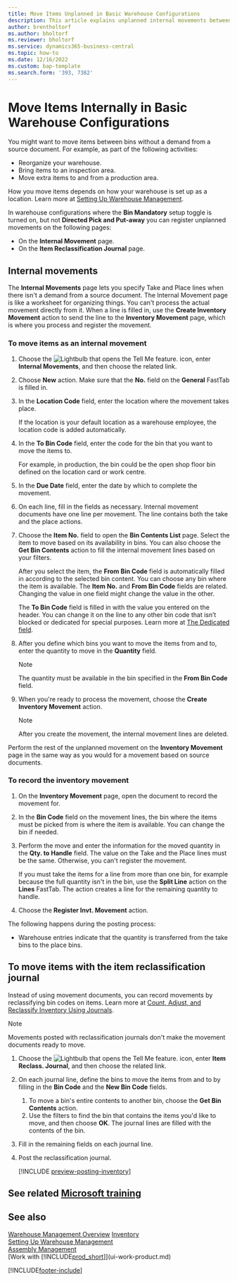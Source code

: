 ```yaml
---
title: Move Items Unplanned in Basic Warehouse Configurations
description: This article explains unplanned internal movements between bins without a demand from a source document.
author: brentholtorf
ms.author: bholtorf
ms.reviewer: bholtorf
ms.service: dynamics365-business-central
ms.topic: how-to
ms.date: 12/16/2022
ms.custom: bap-template
ms.search.form: '393, 7382'
---
```

# <a name="move-items-internally-in-basic-warehouse-configurations"></a>Move Items Internally in Basic Warehouse Configurations

You might want to move items between bins without a demand from a source document. For example, as part of the following activities:

* Reorganize your warehouse.
* Bring items to an inspection area.
* Move extra items to and from a production area. 

How you move items depends on how your warehouse is set up as a location. Learn more at [Setting Up Warehouse Management](warehouse-setup-warehouse.md).

In warehouse configurations where the **Bin Mandatory** setup toggle is turned on, but not **Directed Pick and Put-away** you can register unplanned movements on the following pages:  

* On the **Internal Movement** page.
* On the **Item Reclassification Journal** page.  

## <a name="internal-movements"></a>Internal movements

The **Internal Movements** page lets you specify Take and Place lines when there isn't a demand from a source document. The Internal Movement page is like a worksheet for organizing things. You can't process the actual movement directly from it. When a line is filled in, use the **Create Inventory Movement** action to send the line to the **Inventory Movement** page, which is where you process and register the movement.

### <a name="to-move-items-as-an-internal-movement"></a>To move items as an internal movement

1. Choose the ![Lightbulb that opens the Tell Me feature.](media/ui-search/search_small.png "Tell me what you want to do") icon, enter **Internal Movements**, and then choose the related link.  
2. Choose **New** action. Make sure that the **No.** field on the **General** FastTab is filled in.
3. In the **Location Code** field, enter the location where the movement takes place.  

    If the location is your default location as a warehouse employee, the location code is added automatically.  
4. In the **To Bin Code** field, enter the code for the bin that you want to move the items to.

    For example, in production, the bin could be the open shop floor bin defined on the location card or work centre.  
5. In the **Due Date** field, enter the date by which to complete the movement.  
6. On each line, fill in the fields as necessary. Internal movement documents have one line per movement. The line contains both the take and the place actions.
7. Choose the **Item No.** field to open the **Bin Contents List** page. Select the item to move based on its availability in bins. You can also choose the **Get Bin Contents** action to fill the internal movement lines based on your filters.  

    After you select the item, the **From Bin Code** field is automatically filled in according to the selected bin content. You can choose any bin where the item is available. The **Item No.** and **From Bin Code** fields are related. Changing the value in one field might change the value in the other.  

    The **To Bin Code** field is filled in with the value you entered on the header. You can change it on the line to any other bin code that isn’t blocked or dedicated for special purposes. Learn more at [The Dedicated field](warehouse-how-to-create-individual-bins.md#the-dedicated-field).  

8. After you define which bins you want to move the items from and to, enter the quantity to move in the **Quantity** field.  

    > [!NOTE]  
    > The quantity must be available in the bin specified in the **From Bin Code** field.  

9. When you're ready to process the movement, choose the **Create Inventory Movement** action.  

    > [!NOTE]  
    >  After you create the movement, the internal movement lines are deleted.  

Perform the rest of the unplanned movement on the **Inventory Movement** page in the same way as you would for a movement based on source documents.

### <a name="to-record-the-inventory-movement"></a>To record the inventory movement

1. On the **Inventory Movement** page, open the document to record the movement for.  
2. In the **Bin Code** field on the movement lines, the bin where the items must be picked from is where the item is available. You can change the bin if needed.
3. Perform the move and enter the information for the moved quantity in the **Qty. to Handle** field. The value on the Take and the Place lines must be the same. Otherwise, you can't register the movement.

    If you must take the items for a line from more than one bin, for example because the full quantity isn't in the bin, use the **Split Line** action on the **Lines** FastTab. The action creates a line for the remaining quantity to handle.  
4. Choose the **Register Invt. Movement** action.  

The following happens during the posting process:

* Warehouse entries indicate that the quantity is transferred from the take bins to the place bins.

## <a name="to-move-items-with-the-item-reclassification-journal"></a>To move items with the item reclassification journal

Instead of using movement documents, you can record movements by reclassifying bin codes on items. Learn more at [Count, Adjust, and Reclassify Inventory Using Journals](inventory-how-count-adjust-reclassify.md).

> [!NOTE]  
> Movements posted with reclassification journals don't make the movement documents ready to move.  

1. Choose the ![Lightbulb that opens the Tell Me feature.](media/ui-search/search_small.png "Tell me what you want to do") icon, enter **Item Reclass. Journal**, and then choose the related link.  
2. On each journal line, define the bins to move the items from and to by filling in the **Bin Code** and the **New Bin Code** fields.  

    1. To move a bin's entire contents to another bin, choose the **Get Bin Contents** action.  
    2. Use the filters to find the bin that contains the items you'd like to move, and then choose **OK**. The journal lines are filled with the contents of the bin.  
3. Fill in the remaining fields on each journal line.
4. Post the reclassification journal.  

    [!INCLUDE [preview-posting-inventory](includes/preview-posting-inventory.md)]

## <a name="see-related-microsoft-training"></a>See related [Microsoft training](/training/modules/manage-internal-warehouse-processes/)

## <a name="see-also"></a>See also

[Warehouse Management Overview](design-details-warehouse-management.md)
[Inventory](inventory-manage-inventory.md)  
[Setting Up Warehouse Management](warehouse-setup-warehouse.md)  
[Assembly Management](assembly-assemble-items.md)  
[Work with [!INCLUDE[prod_short](includes/prod_short.md)]](ui-work-product.md)


[!INCLUDE[footer-include](includes/footer-banner.md)]
